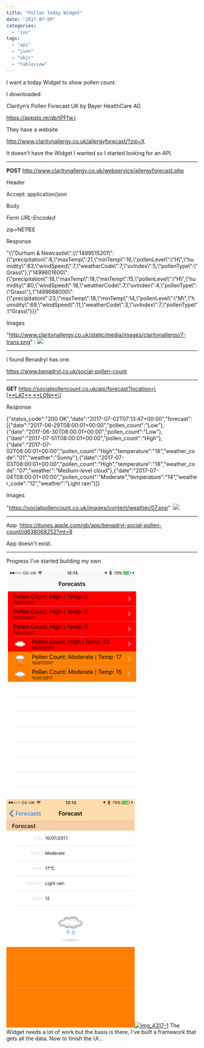 ```yaml
---
title: "Pollen Today Widget"
date: "2017-07-09"
categories: 
  - "ios"
tags: 
  - "api"
  - "json"
  - "objc"
  - "tableview"
---
```


I want a today Widget to show pollen count.

I downloaded:

Clarityn’s Pollen Forecast UK by Bayer HealthCare AG

https://appsto.re/gb/tPFfw.i

They have a website

http://www.claritynallergy.co.uk/allergyforecast/?zip=X

It doesn't have the Widget I wanted so I started looking for an API.

* * *

**POST** http://www.claritynallergy.co.uk/webservice/allergyforecast.php

Header

Accept: application/json

Body

_Form URL-Encoded_

zip=NE11EE

Response

"{\\"Durham & Newcastle\\":{\\"1499515201\\":{\\"precipitation\\":8,\\"maxTemp\\":21,\\"minTemp\\":16,\\"pollenLevel\\":\\"H\\",\\"humidity\\":83,\\"windSpeed\\":7,\\"weatherCode\\":7,\\"uvIndex\\":5,\\"pollenType\\":\\"Grass\\"},\\"1499601600\\":{\\"precipitation\\":18,\\"maxTemp\\":18,\\"minTemp\\":15,\\"pollenLevel\\":\\"H\\",\\"humidity\\":80,\\"windSpeed\\":18,\\"weatherCode\\":7,\\"uvIndex\\":4,\\"pollenType\\":\\"Grass\\"},\\"1499688000\\":{\\"precipitation\\":23,\\"maxTemp\\":18,\\"minTemp\\":14,\\"pollenLevel\\":\\"M\\",\\"humidity\\":69,\\"windSpeed\\":11,\\"weatherCode\\":3,\\"uvIndex\\":7,\\"pollenType\\":\\"Grass\\"}}}"

Images

"http://www.claritynallergy.co.uk/static/media/images/claritynallergy/7-trans.png" : ![](images/3-trans.png)

* * *

I found Benadryl has one.

https://www.benadryl.co.uk/social-pollen-count

* * *

**GET** https://socialpollencount.co.uk/api/forecast?location=\[**LAT**,**LON**\]

Response

{"status\_code":"200 OK","date":"2017-07-02T07:13:47+00:00","forecast":\[{"date":"2017-06-29T08:00:01+00:00","pollen\_count":"Low"},{"date":"2017-06-30T08:00:01+00:00","pollen\_count":"Low"},{"date":"2017-07-01T08:00:01+00:00","pollen\_count":"High"},{"date":"2017-07-02T08:00:01+00:00","pollen\_count":"High","temperature":"18","weather\_code":"01","weather":"Sunny"},{"date":"2017-07-03T08:00:01+00:00","pollen\_count":"High","temperature":"18","weather\_code":"07","weather":"Medium-level cloud"},{"date":"2017-07-04T08:00:01+00:00","pollen\_count":"Moderate","temperature":"14","weather\_code":"12","weather":"Light rain"}\]}

Images

"https://socialpollencount.co.uk/images/content/weather/07.pnp" :![](images/07.png)

* * *

App: https://itunes.apple.com/gb/app/benadryl-social-pollen-count/id638068252?mt=8

App doesn't exist.

* * *

Progress I've started building my own

 [![](images/img_4314.png)](https://alexhedley.files.wordpress.com/2017/07/img_4314.png) [![](images/img_4315-1.png)](https://alexhedley.files.wordpress.com/2017/07/img_4315-1.png)[![img_4317-1](https://alexhedley.files.wordpress.com/2017/07/img_4317-1.jpg?w=338)](https://alexhedley.files.wordpress.com/2017/07/img_4317-1.jpg) The Widget needs a lot of work but the basis is there, I've built a framework that gets all the data. Now to finish the UI...
